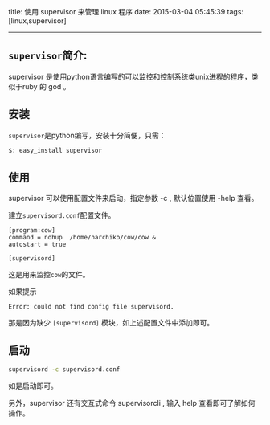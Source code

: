 title: 使用 supervisor 来管理 linux 程序
date: 2015-03-04 05:45:39
tags: [linux,supervisor]

---

## `supervisor`简介:
supervisor 是使用python语言编写的可以监控和控制系统类unix进程的程序，类似于ruby 的 god 。

<!--more-->

## 安装

`supervisor`是python编写，安装十分简便，只需：

```bash
$: easy_install supervisor
```

## 使用

supervisor 可以使用配置文件来启动，指定参数 -c , 默认位置使用
-help 查看。

建立`supervisord.conf`配置文件。

```
[program:cow]
command = nohup  /home/harchiko/cow/cow &
autostart = true

[supervisord]
```

这是用来监控`cow`的文件。

如果提示

`Error: could not find config file supervisord.`

那是因为缺少 `[supervisord]` 模块，如上述配置文件中添加即可。

## 启动
```bash
supervisord -c supervisord.conf
```

如是启动即可。

另外，supervisor 还有交互式命令 supervisorcli , 输入 help 查看即可了解如何操作。